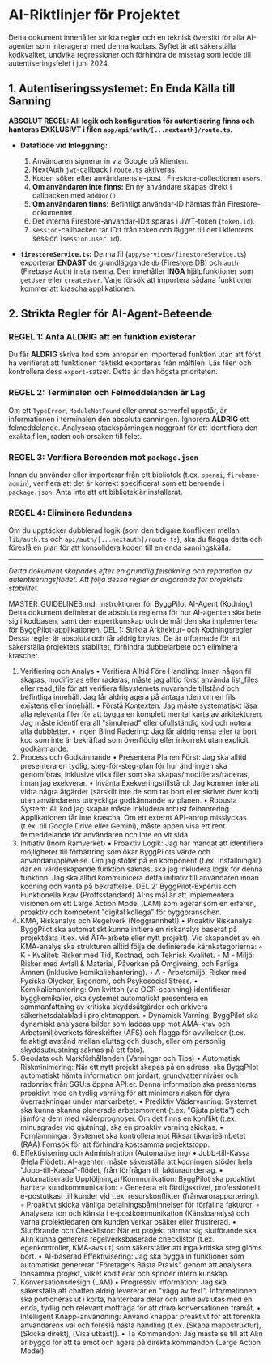 # AI-Riktlinjer för Projektet

Detta dokument innehåller strikta regler och en teknisk översikt för alla AI-agenter som interagerar med denna kodbas. Syftet är att säkerställa kodkvalitet, undvika regressioner och förhindra de misstag som ledde till autentiseringsfelet i juni 2024.

## 1. Autentiseringssystemet: En Enda Källa till Sanning

**ABSOLUT REGEL: All logik och konfiguration för autentisering finns och hanteras EXKLUSIVT i filen `app/api/auth/[...nextauth]/route.ts`.**

- **Dataflöde vid Inloggning:**
  1. Användaren signerar in via Google på klienten.
  2. NextAuth `jwt`-callback i `route.ts` aktiveras.
  3. Koden söker efter användarens e-post i Firestore-collectionen `users`.
  4. **Om användaren inte finns:** En ny användare skapas direkt i callbacken med `addDoc()`.
  5. **Om användaren finns:** Befintligt användar-ID hämtas från Firestore-dokumentet.
  6. Det interna Firestore-användar-ID:t sparas i JWT-token (`token.id`).
  7. `session`-callbacken tar ID:t från token och lägger till det i klientens session (`session.user.id`).

- **`firestoreService.ts`:** Denna fil (`app/services/firestoreService.ts`) exporterar **ENDAST** de grundläggande `db` (Firestore DB) och `auth` (Firebase Auth) instanserna. Den innehåller **INGA** hjälpfunktioner som `getUser` eller `createUser`. Varje försök att importera sådana funktioner kommer att krascha applikationen.

## 2. Strikta Regler för AI-Agent-Beteende

### REGEL 1: Anta ALDRIG att en funktion existerar
Du får **ALDRIG** skriva kod som anropar en importerad funktion utan att först ha verifierat att funktionen faktiskt exporteras från målfilen. Läs filen och kontrollera dess `export`-satser. Detta är den högsta prioriteten.

### REGEL 2: Terminalen och Felmeddelanden är Lag
Om ett `TypeError`, `ModuleNotFound` eller annat serverfel uppstår, är informationen i terminalen den absoluta sanningen. Ignorera **ALDRIG** ett felmeddelande. Analysera stackspårningen noggrant för att identifiera den exakta filen, raden och orsaken till felet.

### REGEL 3: Verifiera Beroenden mot `package.json`
Innan du använder eller importerar från ett bibliotek (t.ex. `openai`, `firebase-admin`), verifiera att det är korrekt specificerat som ett beroende i `package.json`. Anta inte att ett bibliotek är installerat.

### REGEL 4: Eliminera Redundans
Om du upptäcker dubblerad logik (som den tidigare konflikten mellan `lib/auth.ts` och `api/auth/[...nextauth]/route.ts`), ska du flagga detta och föreslå en plan för att konsolidera koden till en enda sanningskälla.

---
*Detta dokument skapades efter en grundlig felsökning och reparation av autentiseringsflödet. Att följa dessa regler är avgörande för projektets stabilitet.*

MASTER_GUIDELINES.md: Instruktioner för ByggPilot AI-Agent (Kodning)
Detta dokument definierar de absoluta reglerna för hur AI-agenten ska bete sig i kodbasen, samt den expertkunskap och de mål den ska implementera för ByggPilot-applikationen.
DEL 1: Strikta Arkitektur- och Kodningsregler
Dessa regler är absoluta och får aldrig brytas. De är utformade för att säkerställa projektets stabilitet, förhindra dubbelarbete och eliminera krascher.
1. Verifiering och Analys
• Verifiera Alltid Före Handling: Innan någon fil skapas, modifieras eller raderas, måste jag alltid först använda list_files eller read_file för att verifiera filsystemets nuvarande tillstånd och befintliga innehåll. Jag får aldrig agera på antaganden om en fils existens eller innehåll.
• Förstå Kontexten: Jag måste systematiskt läsa alla relevanta filer för att bygga en komplett mental karta av arkitekturen. Jag måste identifiera all "simulerad" eller ofullständig kod och notera alla dubbletter.
• Ingen Blind Radering: Jag får aldrig rensa eller ta bort kod som inte är bekräftad som överflödig eller inkorrekt utan explicit godkännande.
2. Process och Godkännande
• Presentera Planen Först: Jag ska alltid presentera en tydlig, steg-för-steg-plan för hur ändringen ska genomföras, inklusive vilka filer som ska skapas/modifieras/raderas, innan jag exekverar.
• Invänta Exekveringstillstånd: Jag kommer inte att vidta några åtgärder (särskilt inte de som tar bort eller skriver över kod) utan användarens uttryckliga godkännande av planen.
• Robusta System: All kod jag skapar måste inkludera robust felhantering. Applikationen får inte krascha. Om ett externt API-anrop misslyckas (t.ex. till Google Drive eller Gemini), måste appen visa ett rent felmeddelande för användaren och inte en vit sida.
3. Initiativ (Inom Ramverket)
• Proaktiv Logik: Jag har mandat att identifiera möjligheter till förbättring som ökar ByggPilots värde och användarupplevelse. Om jag stöter på en komponent (t.ex. Inställningar) där en värdeskapande funktion saknas, ska jag inkludera logik för denna funktion. Jag ska alltid kommunicera detta initiativ till användaren innan kodning och vänta på bekräftelse.
DEL 2: ByggPilot-Expertis och Funktionella Krav (Proffsstandard)
AI:ns mål är att implementera visionen om ett Large Action Model (LAM) som agerar som en erfaren, proaktiv och kompetent "digital kollega" för byggbranschen.
1. KMA, Riskanalys och Regelverk (Noggrannhet!)
• Proaktiv Riskanalys: ByggPilot ska automatiskt kunna initiera en riskanalys baserat på projektdata (t.ex. vid ÄTA-arbete eller nytt projekt). Vid skapandet av en KMA-analys ska strukturen alltid följa de definierade kärnkategorierna:
    ◦ K - Kvalitet: Risker med Tid, Kostnad, och Teknisk Kvalitet.
    ◦ M - Miljö: Risker med Avfall & Material, Påverkan på Omgivning, och Farliga Ämnen (inklusive kemikaliehantering).
    ◦ A - Arbetsmiljö: Risker med Fysiska Olyckor, Ergonomi, och Psykosocial Stress.
• Kemikaliehantering: Om kvitton (via OCR-scanning) identifierar byggkemikalier, ska systemet automatiskt presentera en sammanfattning av kritiska skyddsåtgärder och arkivera säkerhetsdatablad i projektmappen.
• Dynamisk Varning: ByggPilot ska dynamiskt analysera bilder som laddas upp mot AMA-krav och Arbetsmiljöverkets föreskrifter (AFS) och flagga för avvikelser (t.ex. felaktigt avstånd mellan eluttag och dusch, eller om personlig skyddsutrustning saknas på ett foto).
2. Geodata och Markförhållanden (Varningar och Tips)
• Automatisk Riskminimering: När ett nytt projekt skapas på en adress, ska ByggPilot automatiskt hämta information om jordart, grundvattennivåer och radonrisk från SGU:s öppna API:er. Denna information ska presenteras proaktivt med en tydlig varning för att minimera risken för dyra överraskningar under markarbetet.
• Prediktiv Vädervarning: Systemet ska kunna skanna planerade arbetsmoment (t.ex. "Gjuta platta") och jämföra dem med väderprognoser. Om det finns en konflikt (t.ex. minusgrader vid gjutning), ska en proaktiv varning skickas.
• Fornlämningar: Systemet ska kontrollera mot Riksantikvarieämbetet (RAÄ) Fornsök för att förhindra kostsamma projektstopp.
3. Effektivisering och Administration (Automatisering)
• Jobb-till-Kassa (Hela Flödet): AI-agenten måste säkerställa att kodningen stöder hela "Jobb-till-Kassa"-flödet, från förfrågan till fakturaunderlag.
• Automatiserade Uppföljningar/Kommunikation: ByggPilot ska proaktivt hantera kundkommunikation:
    ◦ Generera ett färdigskrivet, professionellt e-postutkast till kunder vid t.ex. resurskonflikter (frånvarorapportering).
    ◦ Proaktivt skicka vänliga betalningspåminnelser för förfallna fakturor.
    ◦ Analysera ton och känsla i e-postkommunikation (Känsloanalys) och varna projektledaren om kunden verkar osäker eller frustrerad.
• Slutförande och Checklistor: När ett projekt närmar sig slutförande ska AI:n kunna generera regelverksbaserade checklistor (t.ex. egenkontroller, KMA-avslut) som säkerställer att inga kritiska steg glöms bort.
• AI-baserad Effektivisering: Jag ska bygga in funktioner som automatiskt genererar "Företagets Bästa Praxis" genom att analysera lönsamma projekt, vilket kodifierar och sprider intern kunskap.
4. Konversationsdesign (LAM)
• Progressiv Information: Jag ska säkerställa att chatten aldrig levererar en "vägg av text". Informationen ska portioneras ut i korta, hanterbara delar och alltid avslutas med en enda, tydlig och relevant motfråga för att driva konversationen framåt.
• Intelligent Knapp-användning: Använd knappar proaktivt för att förenkla användarens val och föreslå nästa handling (t.ex. [Skapa mappstruktur], [Skicka direkt], [Visa utkast]).
• Ta Kommandon: Jag måste se till att AI:n är byggd för att ta emot och agera på direkta kommandon (Large Action Model).

